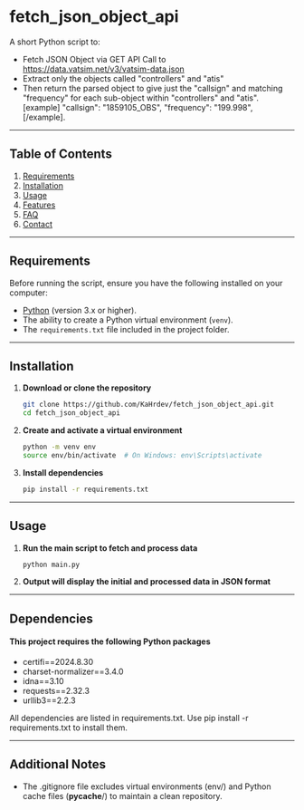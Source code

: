 # fetch_json_object_api

A short Python script to:
- Fetch JSON Object via GET API Call to https://data.vatsim.net/v3/vatsim-data.json
- Extract only the objects called "controllers" and "atis"
- Then return the parsed object to give just the "callsign" and matching "frequency" for each sub-object within "controllers" and "atis".
[example]
"callsign": "1859105_OBS",
"frequency": "199.998",
[/example].

---

## Table of Contents

1. [Requirements](#requirements)  
2. [Installation](#installation)  
3. [Usage](#usage)  
4. [Features](#features)  
5. [FAQ](#faq)  
6. [Contact](#contact)  

---

## Requirements

Before running the script, ensure you have the following installed on your computer:  
- [Python](https://www.python.org/downloads/) (version 3.x or higher).  
- The ability to create a Python virtual environment (`venv`).  
- The `requirements.txt` file included in the project folder.  

---

## Installation

1. **Download or clone the repository**  
   ```bash
   git clone https://github.com/KaHrdev/fetch_json_object_api.git
   cd fetch_json_object_api

2. **Create and activate a virtual environment**
   ```bash
   python -m venv env
   source env/bin/activate  # On Windows: env\Scripts\activate

3. **Install dependencies**
   ```bash
   pip install -r requirements.txt

---

## Usage

1. **Run the main script to fetch and process data**
   ```bash
   python main.py

2. **Output will display the initial and processed data in JSON format**

---

## Dependencies

#### This project requires the following Python packages
- certifi==2024.8.30
- charset-normalizer==3.4.0
- idna==3.10
- requests==2.32.3
- urllib3==2.2.3

All dependencies are listed in requirements.txt. Use pip install -r requirements.txt to install them.

---

## Additional Notes
- The .gitignore file excludes virtual environments (env/) and Python cache files (__pycache__/) to maintain a clean repository.
